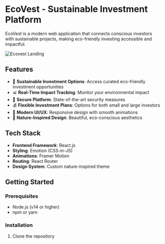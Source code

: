 # EcoVest - Sustainable Investment Platform

EcoVest is a modern web application that connects conscious investors with sustainable projects, making eco-friendly investing accessible and impactful.

![Ecovest Landing](https://github.com/user-attachments/assets/4f3b5658-c955-4dce-bf27-0a30b4189221)


## Features

- 🌱 **Sustainable Investment Options**: Access curated eco-friendly investment opportunities
- 📊 **Real-Time Impact Tracking**: Monitor your environmental impact
- 🔐 **Secure Platform**: State-of-the-art security measures
- 💰 **Flexible Investment Plans**: Options for both small and large investors
- 📱 **Modern UI/UX**: Responsive design with smooth animations
- 🎨 **Nature-Inspired Design**: Beautiful, eco-conscious aesthetics

## Tech Stack

- **Frontend Framework**: React.js
- **Styling**: Emotion (CSS-in-JS)
- **Animations**: Framer Motion
- **Routing**: React Router
- **Design System**: Custom nature-inspired theme

## Getting Started

### Prerequisites

- Node.js (v14 or higher)
- npm or yarn

### Installation

1. Clone the repository
